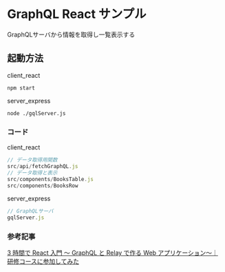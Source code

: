 # GraphQL React サンプル

GraphQLサーバから情報を取得し一覧表示する

## 起動方法

client_react
```
npm start
```

server_express
```
node ./gqlServer.js
```

### コード

client_react

```js
// データ取得用関数
src/api/fetchGraphQL.js
// データ取得と表示
src/components/BooksTable.js 
src/components/BooksRow

```

server_express

```js
// GraphQLサーバ
gqlServer.js
```


### 参考記事

[3 時間で React 入門 ～ GraphQL と Relay で作る Web アプリケーション～｜研修コースに参加してみた](https://www.seplus.jp/dokushuzemi/blog/2021/06/quick_start_react_with_graphql.html)
